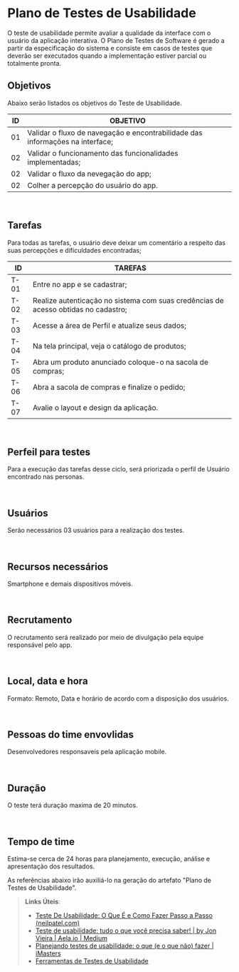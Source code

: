 # Plano de Testes de Usabilidade

O teste de usabilidade permite avaliar a qualidade da interface com o usuário da aplicação interativa. O Plano de Testes de Software é gerado a partir da especificação do sistema e consiste em casos de testes que deverão ser executados quando a implementação estiver parcial ou totalmente pronta.
<br>
## Objetivos
Abaixo serão listados os objetivos do Teste de Usabilidade.

|ID| OBJETIVO                                            |
|--|-------------------------------------------------------|
|01| Validar o fluxo de navegação e encontrabilidade das informações na interface; |
|02| Validar o funcionamento das funcionalidades implementadas; |
|02| Validar o fluxo da nevegação do app; |
|02| Colher a percepção do usuário do app. |

<br>

## Tarefas
Para todas as tarefas, o usuário deve deixar um comentário a respeito das suas percepções e dificuldades encontradas;

|ID| TAREFAS                                            |
|--|-------------------------------------------------------|
|T-01| Entre no app e se cadastrar; |
|T-02| Realize autenticação no sistema com suas credências de acesso obtidas no cadastro; |
|T-03| Acesse a área de Perfil e atualize seus dados; |
|T-04| Na tela principal, veja o catálogo de produtos; |
|T-05| Abra um produto anunciado coloque-o na sacola de compras;  |
|T-06| Abra a sacola de compras e finalize o pedido; |
|T-07| Avalie o layout e design da aplicação. |

<br>

## Perfeil para testes
Para a execução das tarefas desse ciclo, será priorizada o perfil de Usuário encontrado nas personas.

<br>

## Usuários
Serão necessários 03 usuários para a realização dos testes.

<br>

## Recursos necessários
Smartphone e demais dispositivos móveis.

<br>

## Recrutamento
O recrutamento será realizado por meio de divulgação pela equipe responsável pelo app.

<br>

## Local, data e hora
Formato: Remoto, Data e horário de acordo com a disposição dos usuários.

<br>

## Pessoas do time envovlidas
Desenvolvedores responsaveis pela aplicação mobile.

<br>

## Duração
O teste terá duração maxima de 20 minutos.

<br>

## Tempo de time
Estima-se cerca de 24 horas para planejamento, execução, análise e apresentação dos resultados.



As referências abaixo irão auxiliá-lo na geração do artefato "Plano de Testes de Usabilidade".
> **Links Úteis**:
> - [Teste De Usabilidade: O Que É e Como Fazer Passo a Passo (neilpatel.com)](https://neilpatel.com/br/blog/teste-de-usabilidade/)
> - [Teste de usabilidade: tudo o que você precisa saber! | by Jon Vieira | Aela.io | Medium](https://medium.com/aela/teste-de-usabilidade-o-que-voc%C3%AA-precisa-saber-39a36343d9a6/)
> - [Planejando testes de usabilidade: o que (e o que não) fazer | iMasters](https://imasters.com.br/design-ux/planejando-testes-de-usabilidade-o-que-e-o-que-nao-fazer/)
> - [Ferramentas de Testes de Usabilidade](https://www.usability.gov/how-to-and-tools/resources/templates.html)
